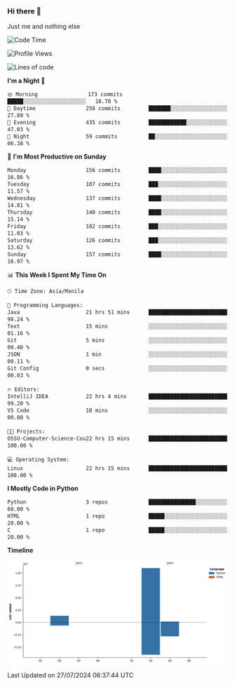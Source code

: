 ### Hi there 👋

Just me and nothing else


<!--START_SECTION:waka-->
![Code Time](http://img.shields.io/badge/Code%20Time-540%20hrs%2044%20mins-blue)

![Profile Views](http://img.shields.io/badge/Profile%20Views-6-blue)

![Lines of code](https://img.shields.io/badge/From%20Hello%20World%20I%27ve%20Written-12.5%20million%20lines%20of%20code-blue)

**I'm a Night 🦉** 

```text
🌞 Morning                173 commits         █████░░░░░░░░░░░░░░░░░░░░   18.70 % 
🌆 Daytime                258 commits         ███████░░░░░░░░░░░░░░░░░░   27.89 % 
🌃 Evening                435 commits         ████████████░░░░░░░░░░░░░   47.03 % 
🌙 Night                  59 commits          ██░░░░░░░░░░░░░░░░░░░░░░░   06.38 % 
```
📅 **I'm Most Productive on Sunday** 

```text
Monday                   156 commits         ████░░░░░░░░░░░░░░░░░░░░░   16.86 % 
Tuesday                  107 commits         ███░░░░░░░░░░░░░░░░░░░░░░   11.57 % 
Wednesday                137 commits         ████░░░░░░░░░░░░░░░░░░░░░   14.81 % 
Thursday                 140 commits         ████░░░░░░░░░░░░░░░░░░░░░   15.14 % 
Friday                   102 commits         ███░░░░░░░░░░░░░░░░░░░░░░   11.03 % 
Saturday                 126 commits         ███░░░░░░░░░░░░░░░░░░░░░░   13.62 % 
Sunday                   157 commits         ████░░░░░░░░░░░░░░░░░░░░░   16.97 % 
```


📊 **This Week I Spent My Time On** 

```text
🕑︎ Time Zone: Asia/Manila

💬 Programming Languages: 
Java                     21 hrs 51 mins      █████████████████████████   98.24 % 
Text                     15 mins             ░░░░░░░░░░░░░░░░░░░░░░░░░   01.16 % 
Git                      5 mins              ░░░░░░░░░░░░░░░░░░░░░░░░░   00.40 % 
JSON                     1 min               ░░░░░░░░░░░░░░░░░░░░░░░░░   00.11 % 
Git Config               0 secs              ░░░░░░░░░░░░░░░░░░░░░░░░░   00.03 % 

🔥 Editors: 
IntelliJ IDEA            22 hrs 4 mins       █████████████████████████   99.20 % 
VS Code                  10 mins             ░░░░░░░░░░░░░░░░░░░░░░░░░   00.80 % 

🐱‍💻 Projects: 
OSSU-Computer-Science-Cou22 hrs 15 mins      █████████████████████████   100.00 % 

💻 Operating System: 
Linux                    22 hrs 15 mins      █████████████████████████   100.00 % 
```

**I Mostly Code in Python** 

```text
Python                   3 repos             ███████████████░░░░░░░░░░   60.00 % 
HTML                     1 repo              █████░░░░░░░░░░░░░░░░░░░░   20.00 % 
C                        1 repo              █████░░░░░░░░░░░░░░░░░░░░   20.00 % 
```



**Timeline**

![Lines of Code chart](https://raw.githubusercontent.com/brutist/brutist/main/assets/bar_graph.png)


 Last Updated on 27/07/2024 06:37:44 UTC
<!--END_SECTION:waka-->
